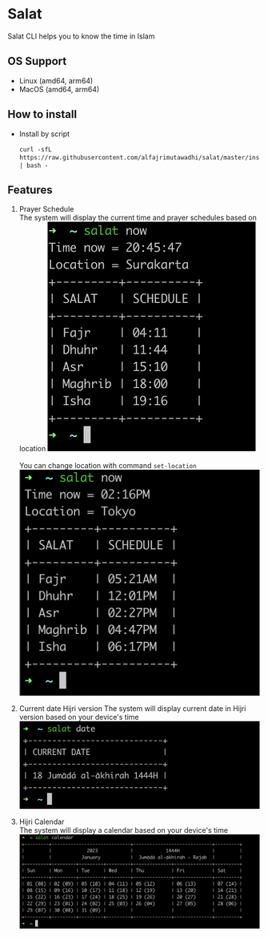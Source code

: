 # Salat
Salat CLI helps you to know the time in Islam

## OS Support
- Linux (amd64, arm64)
- MacOS (amd64, arm64)

## How to install
- Install by script
    ```
    curl -sfL https://raw.githubusercontent.com/alfajrimutawadhi/salat/master/install.sh | bash -
    ```

## Features
1. Prayer Schedule  
The system will display the current time and prayer schedules based on location
![prayer schedule](docs/schedule.png)<br><br>
You can change location with command `set-location`
![set location](docs/set-location.png)

2. Current date Hijri version
The system will display current date in Hijri version based on your device's time
![hijri date](docs/date.png)

3. Hijri Calendar   
The system will display a calendar based on your device's time
![hijri calendar](docs/calendar.png)